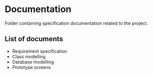 # Documentation
Folder containing specification documentation related to the project.

## List of documents
* Requirement specification
* Class modelling
* Database modelling
* Prototype screens
